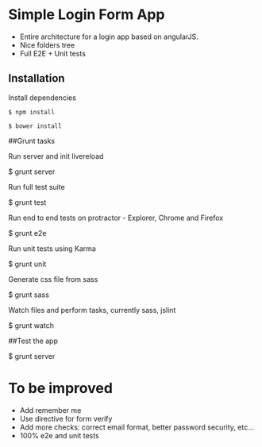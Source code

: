 # Simple Login Form App
  - Entire architecture for a login app based on angularJS.
  - Nice folders tree
  - Full E2E + Unit tests

## Installation

Install dependencies

	$ npm install

	$ bower install

##Grunt tasks

Run server and init livereload

  $ grunt server

Run full test suite

  $ grunt test

Run end to end tests on protractor - Explorer, Chrome and Firefox

  $ grunt e2e

Run unit tests using Karma

  $ grunt unit

Generate css file from sass

  $ grunt sass

Watch files and perform tasks, currently sass, jslint

  $ grunt watch

##Test the app

  $ grunt server

# To be improved
  - Add remember me
  - Use directive for form verify
  - Add more checks: correct email format, better password security, etc...
  - 100% e2e and unit tests
